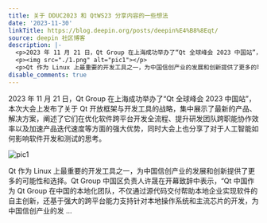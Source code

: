 ```yaml
---
title: 关于 DDUC2023 和 QtWS23 分享内容的一些想法
date: '2023-11-30'
linkTitle: https://blog.deepin.org/posts/deepin%E4%B8%8Eqt/
source: deepin 社区博客
description: |-
  <p>2023 年 11 月 21 日，Qt Group 在上海成功举办了“Qt 全球峰会 2023 中国站”，本次大会上发布了关于 Qt 开放框架与开发工具的战略，集中展示了最新的产品、解决方案，阐述了它们在优化软件跨平台开发全流程、提升研发团队跨职能协作效率以及加速产品迭代速度等方面的强大优势，同时大会上也分享了对于人工智能如何影响软件开发和测试的思考。</p>
  <p><img src="./1.png" alt="pic1"></p>
  <p>Qt 作为 Linux 上最重要的开发工具之一，为中国信创产业的发展和创新提供了更多的可能性和选择。Qt Group 中国区负责人许晟在开幕致辞中表示，“Qt 中国作为 Qt Group 在中国的本地化团队，不仅通过源代码交付帮助本地企业实现软件的自主创新，还基于强大的跨平台能力支持针对本地操作系统和主流芯片的开发，为中国信创产业的发 ...
disable_comments: true
---
```

<p>2023 年 11 月 21 日，Qt Group 在上海成功举办了“Qt 全球峰会 2023 中国站”，本次大会上发布了关于 Qt 开放框架与开发工具的战略，集中展示了最新的产品、解决方案，阐述了它们在优化软件跨平台开发全流程、提升研发团队跨职能协作效率以及加速产品迭代速度等方面的强大优势，同时大会上也分享了对于人工智能如何影响软件开发和测试的思考。</p>
<p><img src="./1.png" alt="pic1"></p>
<p>Qt 作为 Linux 上最重要的开发工具之一，为中国信创产业的发展和创新提供了更多的可能性和选择。Qt Group 中国区负责人许晟在开幕致辞中表示，“Qt 中国作为 Qt Group 在中国的本地化团队，不仅通过源代码交付帮助本地企业实现软件的自主创新，还基于强大的跨平台能力支持针对本地操作系统和主流芯片的开发，为中国信创产业的发 ...